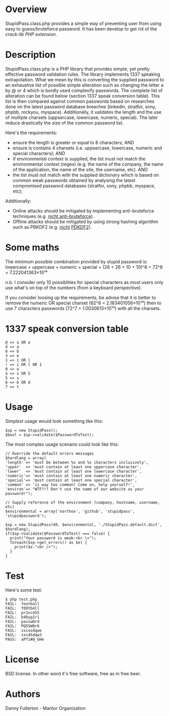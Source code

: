 # Overview
StupidPass.class.php provides a simple way of preventing user from using easy to guess/bruteforce password. It has been develop to get rid of the *crack-lib PHP extension*.

# Description
StupidPass.class.php is a PHP library that provides simple, yet pretty effective password validation rules. The library implements 1337 speaking extrapolation. What we mean by this is converting the supplied password to an exhaustive list of possible simple alteration such as changing the letter a by @ or 4 which is bordly used complexify passwords. The complete list of alteration can be found below (section 1337 speak conversion table). This list is then compared against common passwords based on researches done on the latest password database breaches (linkedin, stratfor, sony, phpbb, rockyou, myspace). Additionally, it validates the length and the use of multiple charsets (uppsercase, lowercase, numeric, special). The later reduce drastically the size of the common password list.

Here's the requirements:

* ensure the length is greater or equal to 8 characters; AND
* ensure is contains 4 charsets (i.e. uppsercase, lowercase, numeric and special characters); AND
* if environmental context is supplied, the list must not match the environmental context (regex) (e.g. the name of the company, the name of the application, the name of the site, the username, etc). AND
* the list must not match with the supplied dictionary which is based on common weak passwords obtained by analysing the latest compromised password databases (stratfor, sony, phpbb, myspace, etc);

Additionally:

* Online attacks should be mitigated by implementing anti-bruteforce techniques (e.g. [nicht anti-bruteforce](https://github.com/northox/nicht/blob/master/lib/nicht/Nicht.class.php#L633)).
* Offline attacks should be mitigated by using strong hashing algorithm such as PBKDF2 (e.g. [nicht](https://github.com/northox/nicht/blob/master/src/admin.php#L58) [PDKDF2](https://github.com/northox/nicht/blob/master/lib/nicht/MysqliNichtAuthPbkdf2.class.php#L65)).

# Some maths
The minimum possible combination provided by stupid password is: lowercase + uppercase + numeric + special = (26 + 26 + 10 + 10)^8 = 72^8 = 7.222041363×10¹⁴

n.b. I consider only 10 possiblities for special characters as most users only use what's on top of the numbers (from a keyboard perspective).

If you consider loosing up the requirements, be advise that it is better to remove the numeric OR special charset (62^8 = 2.183401056×10¹⁴) then to use 7 characters passwords (72^7 = 1.0030613×10¹³) with all the charsets.

# 1337 speak conversion table

    @ => a OR o  
    4 => a
    8 => b
    3 => e
    1 => i OR l
    ! => i OR l OR 1
    0 => o
    $ => s OR 5
    5 => s
    6 => b OR d
    7 => t

# Usage
Simplest usage would look something like this:

    $sp = new StupidPass();
    $bool = $sp->validate($PasswordToTest);

The most complex usage scenario could look like this:

    // Override the default errors messages
    $hardlang = array(
    'length' => 'must be between %s and %s characters inclusively',
    'upper'  => 'must contain at least one uppercase character',
    'lower'  => 'must contain at least one lowercase character',
    'numeric'=> 'must contain at least one numeric character',
    'special'=> 'must contain at least one special character',
    'common' => 'is way too common! Come on, help yourself!',
    'environ'=> "WTF?!? Don't use the name of our website as your password!");
    
    // Supply reference of the environment (company, hostname, username, etc)
    $environmental = array('northox', 'github', 'stupidpass', 'stupidpassword');
    
    $sp = new StupidPass(40, $environmental, './StupidPass.default.dict', $hardlang);
    if($sp->validate($PasswordToTest) === false) {
      print("Your password is weak:<br \>");
      foreach($sp->get_errors() as $e) {
        print($e."<br />");
      }
    }

# Test
Here's some test:

    $ php test.php 
    FAIL:  football
    FAIL:  fOOtb4ll
    FAIL:  pr1nce55
    FAIL:  b4byg1r1
    FAIL:  passw0rd
    FAIL:  P@55W0r6
    FAIL:  zxcasdqwe
    FAIL:  zxc45dqw3
    PASS:  aPf1#@_GHe

# License
BSD license. In other word it's free software, free as in free beer.

# Authors
Danny Fullerton - Mantor Organization
